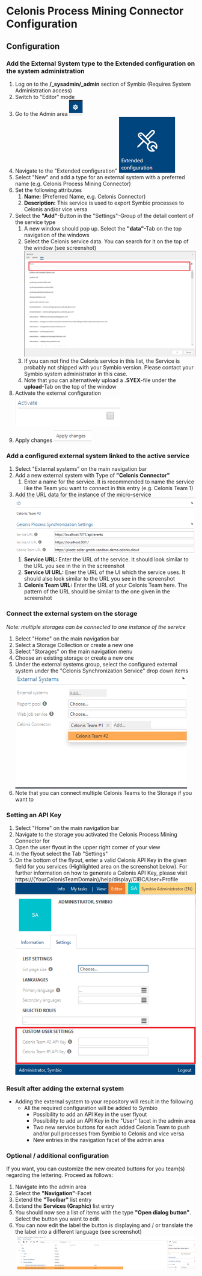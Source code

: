 # Celonis Process Mining Connector Configuration

## Configuration
### Add the External System type to the Extended configuration on the system administration

1. Log on to the **/_sysadmin/_admin** section of Symbio (Requires System Administration access)
1. Switch to "Editor" mode
1. Go to the Admin area ![admin](media/admin.png)
1. Navigate to the "Extended configuration" ![extended configuration](media/extendedcfg.png)
1. Select "New" and add a type for an external system with a preferred name (e.g. Celonis Process Mining Connector)
1. Set the following attributes
   1. **Name:** (Preferred Name, e.g. Celonis Connector)
   1. **Description:** This service is used to export Symbio processes to Celonis and/or vice versa
1. Select the **"Add"**-Button in the "Settings"-Group of the detail content of the service type
   1. A new window should pop up. Select the **"data"**-Tab on the top navigation of the windows
   1. Select the Celonis service data. You can search for it on the top of the window (see screenshot)
   ![service-type-data-window](media/celonis_select_ext_system_type.png)
   1. If you can not find the Celonis service in this list, the Service is probably not shipped with your Symbio version. Please contact your Symbio system administrator in this case.
   1. Note that you can alternatively upload a **.SYEX**-file under the **upload**-Tab on the top of the window
1. Activate the external configuration ![activate](media/addsyex3.png)
1. Apply changes ![Apply changes](media/apply.png)

### Add a configured external system linked to the active service
1. Select "External systems" on the main navigation bar
1. Add a new external system with Type of **"Celonis Connector"**
   1. Enter a name for the service. It is recommended to name the service like the Team you want to connect in this entry (e.g. Celonis Team 1)
1. Add the URL data for the instance of the micro-service ![settings](media/celonis-ext-sys-settings-filled.png)
   1. **Service URL:** Enter the URL of the service. It should look similar to the URL you see in the in the screenshot
   2. **Service UI URL:** Ener the URL of the UI which the service uses. It should also look similar to the URL you see in the screenshot
   3. **Celonis Team URL:** Enter the URL of your Celonis Team here. The pattern of the URL should be similar to the one given in the screenshot

### Connect the external system on the storage
*Note: multiple storages can be connected to one instance of the service*
1. Select "Home" on the main navigation bar
1. Select a Storage Collection or create a new one
1. Select "Storages" on the main navigation menu
1. Choose an existing storage or create a new one
1. Under the external systems group, select the configured external system under the "Celonis Synchronization Service" drop down items ![choose external system](media/storage-celonis-team-selection.png)
1. Note that you can connect multiple Celonis Teams to the Storage if you want to

### Setting an API Key
1. Select "Home" on the main navigation bar
1. Navigate to the storage you activated the Celonis Process Mining Connector for
1. Open the user flyout in the upper right corner of your view
1. In the flyout select the Tab "Settings"
1. On the bottom of the flyout, enter a valid Celonis API Key in the given field for you services (Highlighted area on the screenshot below). For further information on how to generate a Celonis API Key, please visit https://(YourCelonisTeamDomain)/help/display/CIBC/User+Profile
![enter celonis api key](media/celonis-connector-token-flyout.png)

### Result after adding the external system
- Adding the external system to your repository will result in the following
    - All the required configuration will be added to Symbio
        - Possibility to add an API Key in the user flyout
        - Possibility to add an API Key in the "User" facet in the admin area
        - Two new service buttons for each added Celonis Team to push and/or pull processes from Symbio to Celonis and vice versa
        - New entries in the navigation facet of the admin area

### Optional / additional configuration
If you want, you can customize the new created buttons for you team(s) regarding the lettering. Proceed as follows:
1. Navigate into the admin area
1. Select the **"Navigation"**-Facet
1. Extend the **"Toolbar"** list entry
1. Extend the **Services (Graphic)** list entry
1. You should now see a list of items with the type **"Open dialog button"**. Select the button you want to edit
1. You can now edit the label the button is displaying and / or translate the the label into a different language (see screenshot)
![edit-and-translate-buttons](media/edit-button-labels.png)
